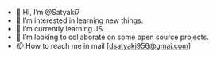 - 👋 Hi, I’m @Satyaki7
- 👀 I’m interested in learning new things.
- 🌱 I’m currently learning JS.
- 💞️ I’m looking to collaborate on some open source projects.
- 📫 How to reach me in mail [dsatyaki956@gmai.com]

<!---
Satyaki7/Satyaki7 is a ✨ special ✨ repository because its `README.md` (this file) appears on your GitHub profile.
You can click the Preview link to take a look at your changes.
--->
